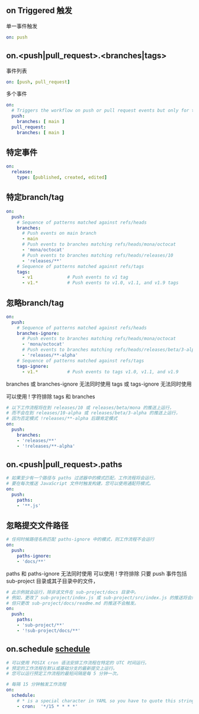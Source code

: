 
## on Triggered 触发

单一事件触发
```yml
on: push
```

## on.<push|pull_request>.<branches|tags>
事件列表
```yml
on: [push, pull_request]
```

多个事件
```yml
on:
  # Triggers the workflow on push or pull request events but only for the main branch
  push:
    branches: [ main ]
  pull_request:
    branches: [ main ]
```

## 特定事件
```yml
on:
  release:
    type: [published, created, edited]
```

## 特定branch/tag
```yml
on:
  push:
    # Sequence of patterns matched against refs/heads
    branches:    
      # Push events on main branch
      - main
      # Push events to branches matching refs/heads/mona/octocat
      - 'mona/octocat'
      # Push events to branches matching refs/heads/releases/10
      - 'releases/**'
    # Sequence of patterns matched against refs/tags
    tags:        
      - v1             # Push events to v1 tag
      - v1.*           # Push events to v1.0, v1.1, and v1.9 tags
```

## 忽略branch/tag
```yml
on:
  push:
    # Sequence of patterns matched against refs/heads
    branches-ignore:
      # Push events to branches matching refs/heads/mona/octocat
      - 'mona/octocat'
      # Push events to branches matching refs/heads/releases/beta/3-alpha
      - 'releases/**-alpha'
    # Sequence of patterns matched against refs/tags
    tags-ignore:
      - v1.*           # Push events to tags v1.0, v1.1, and v1.9
```
branches 或 branches-ignore 无法同时使用
tags 或 tags-ignore 无法同时使用

可以使用 ! 字符排除 tags 和 branches
```yml
# 以下工作流程将在到 releases/10 或 releases/beta/mona 的推送上运行，
# 而不会在到 releases/10-alpha 或 releases/beta/3-alpha 的推送上运行，
# 因为否定模式 !releases/**-alpha 后跟肯定模式
on:
  push:
    branches:    
    - 'releases/**'
    - '!releases/**-alpha'
```


## on.<push|pull_request>.paths
```yml
# 如果至少有一个路径与 paths 过滤器中的模式匹配，工作流程将会运行。 
# 要在每次推送 JavaScript 文件时触发构建，您可以使用通配符模式。
on:
  push:
    paths:
    - '**.js'
```

## 忽略提交文件路径
```yml
# 任何时候路径名称匹配 paths-ignore 中的模式，则工作流程不会运行
on:
  push:
    paths-ignore:
    - 'docs/**'
```

paths 和 paths-ignore 无法同时使用
可以使用 ! 字符排除
只要 push 事件包括 sub-project 目录或其子目录中的文件，
```yml
# 此示例就会运行，除非该文件在 sub-project/docs 目录中。 
# 例如，更改了 sub-project/index.js 或 sub-project/src/index.js 的推送将会触发工作流程运行，
# 但只更改 sub-project/docs/readme.md 的推送不会触发。
on:
  push:
    paths:
    - 'sub-project/**'
    - '!sub-project/docs/**'
```

## on.schedule [schedule](https://pubs.opengroup.org/onlinepubs/9699919799/utilities/crontab.html#tag_20_25_07)
```yml
# 可以使用 POSIX cron 语法安排工作流程在特定的 UTC 时间运行。 
# 预定的工作流程在默认或基础分支的最新提交上运行。 
# 您可以运行预定工作流程的最短间隔是每 5 分钟一次。

# 每隔 15 分钟触发工作流程
on:
  schedule:
    # * is a special character in YAML so you have to quote this string
    - cron:  '*/15 * * * *'
```
